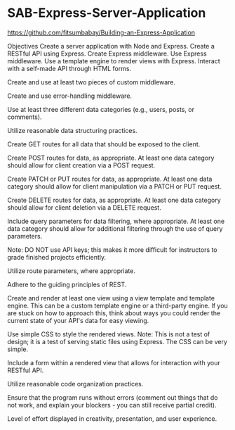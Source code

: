 # SAB-Express-Server-Application


https://github.com/fitsumbabay/Building-an-Express-Application

Objectives
Create a server application with Node and Express.
Create a RESTful API using Express.
Create Express middleware.
Use Express middleware.
Use a template engine to render views with Express.
Interact with a self-made API through HTML forms.


Create and use at least two pieces of custom middleware.

Create and use error-handling middleware.

Use at least three different data categories (e.g., users, posts, or comments).

Utilize reasonable data structuring practices.


Create GET routes for all data that should be exposed to the client.

Create POST routes for data, as appropriate. At least one data category should allow for client creation via a POST request.


Create PATCH or PUT routes for data, as appropriate. At least one data category should allow for client manipulation via a PATCH or PUT request.

Create DELETE routes for data, as appropriate. At least one data category should allow for client deletion via a DELETE request.

Include query parameters for data filtering, where appropriate. At least one data category should allow for additional filtering through the use of query parameters.

Note: DO NOT use API keys; this makes it more difficult for instructors to grade finished projects efficiently.

Utilize route parameters, where appropriate.

Adhere to the guiding principles of REST.

Create and render at least one view using a view template and template engine. This can be a custom template engine or a third-party engine.
If you are stuck on how to approach this, think about ways you could render the current state of your API's data for easy viewing.


Use simple CSS to style the rendered views.
Note: This is not a test of design; it is a test of serving static files using Express. The CSS can be very simple.


Include a form within a rendered view that allows for interaction with your RESTful API.

Utilize reasonable code organization practices.

Ensure that the program runs without errors (comment out things that do not work, and explain your blockers - you can still receive partial credit).

Level of effort displayed in creativity, presentation, and user experience.